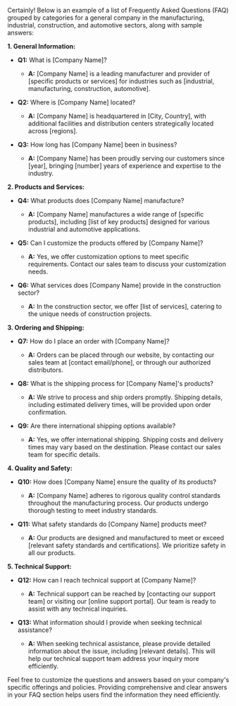 Certainly! Below is an example of a list of Frequently Asked Questions (FAQ) grouped by categories for a general company in the manufacturing, industrial, construction, and automotive sectors, along with sample answers:

**1. General Information:**

- **Q1:** What is [Company Name]?
  - **A:** [Company Name] is a leading manufacturer and provider of [specific products or services] for industries such as [industrial, manufacturing, construction, automotive].

- **Q2:** Where is [Company Name] located?
  - **A:** [Company Name] is headquartered in [City, Country], with additional facilities and distribution centers strategically located across [regions].

- **Q3:** How long has [Company Name] been in business?
  - **A:** [Company Name] has been proudly serving our customers since [year], bringing [number] years of experience and expertise to the industry.

**2. Products and Services:**

- **Q4:** What products does [Company Name] manufacture?
  - **A:** [Company Name] manufactures a wide range of [specific products], including [list of key products] designed for various industrial and automotive applications.

- **Q5:** Can I customize the products offered by [Company Name]?
  - **A:** Yes, we offer customization options to meet specific requirements. Contact our sales team to discuss your customization needs.

- **Q6:** What services does [Company Name] provide in the construction sector?
  - **A:** In the construction sector, we offer [list of services], catering to the unique needs of construction projects.

**3. Ordering and Shipping:**

- **Q7:** How do I place an order with [Company Name]?
  - **A:** Orders can be placed through our website, by contacting our sales team at [contact email/phone], or through our authorized distributors.

- **Q8:** What is the shipping process for [Company Name]'s products?
  - **A:** We strive to process and ship orders promptly. Shipping details, including estimated delivery times, will be provided upon order confirmation.

- **Q9:** Are there international shipping options available?
  - **A:** Yes, we offer international shipping. Shipping costs and delivery times may vary based on the destination. Please contact our sales team for specific details.

**4. Quality and Safety:**

- **Q10:** How does [Company Name] ensure the quality of its products?
  - **A:** [Company Name] adheres to rigorous quality control standards throughout the manufacturing process. Our products undergo thorough testing to meet industry standards.

- **Q11:** What safety standards do [Company Name] products meet?
  - **A:** Our products are designed and manufactured to meet or exceed [relevant safety standards and certifications]. We prioritize safety in all our products.

**5. Technical Support:**

- **Q12:** How can I reach technical support at [Company Name]?
  - **A:** Technical support can be reached by [contacting our support team] or visiting our [online support portal]. Our team is ready to assist with any technical inquiries.

- **Q13:** What information should I provide when seeking technical assistance?
  - **A:** When seeking technical assistance, please provide detailed information about the issue, including [relevant details]. This will help our technical support team address your inquiry more efficiently.

Feel free to customize the questions and answers based on your company's specific offerings and policies. Providing comprehensive and clear answers in your FAQ section helps users find the information they need efficiently.